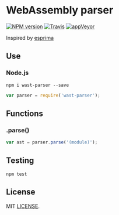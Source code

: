 # WebAssembly parser
[![NPM version](https://img.shields.io/npm/v/wast-parser.svg)](https://www.npmjs.org/package/wast-parser)
[![Travis](https://travis-ci.org/drom/wast-parser.svg)](https://travis-ci.org/drom/wast-parser)
[![appVeyor](https://ci.appveyor.com/api/projects/status/vg09awtk5rgargkb?svg=true)](https://ci.appveyor.com/project/drom/wast-parser)

Inspired by [esprima](https://github.com/jquery/esprima)

## Use
### Node.js

```
npm i wast-parser --save
```

```js
var parser = require('wast-parser');
```

## Functions
### .parse()

```js
var ast = parser.parse('(module)');
```

## Testing
`npm test`

## License
MIT [LICENSE](https://github.com/drom/wast-parser/blob/master/LICENSE).
